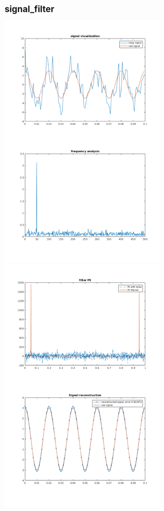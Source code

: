 # signal_filter
![figure1](https://raw.githubusercontent.com/aock/signal_filter/master/fourier_test/results/figure1.png)
![figure2](https://raw.githubusercontent.com/aock/signal_filter/master/fourier_test/results/figure2.png)
